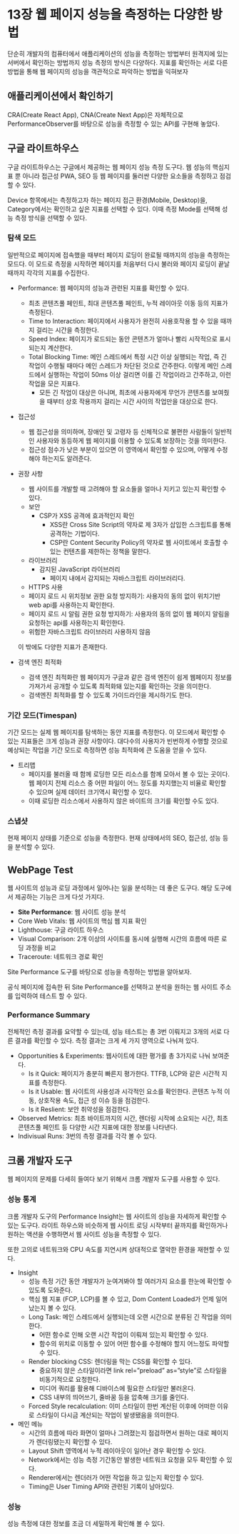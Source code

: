 # 13장 웹 페이지 성능을 측정하는 다양한 방법

단순히 개발자의 컴퓨터에서 애플리케이션의 성능을 측정하는 방법부터 원격지에 있는 서버에서 확인하는 방법까지 성능 측정의 방식은 다양하다. 지표를 확인하는 서로 다른 방법을 통해 웹 페이지의 성능을 객관적으로 파악하는 방법을 익혀보자

## 애플리케이션에서 확인하기

CRA(Create React App), CNA(Create Next App)은 자체적으로 PerformanceObserver를 바탕으로 성능을 측정할 수 있는 API를 구현해 놓았다.

## 구글 라이트하우스

구글 라이트하우스는 구글에서 제공하는 웹 페이지 성능 측정 도구다. 웹 성능의 핵심지표 뿐 아니라 접근성 PWA, SEO 등 웹 페이지를 둘러싼 다양한 요소들을 측정하고 점검할 수 있다.

Device 항목에서는 측정하고자 하는 페이지 접근 환경(Mobile, Desktop)을, Category에서는 확인하고 싶은 지표를 선택할 수 있다. 이때 측정 Mode를 선택해 성능 측정 방식을 선택할 수 있다.

### 탐색 모드

일반적으로 페이지에 접속했을 때부터 페이지 로딩이 완료될 때까지의 성능을 측정하는 모드다. 이 모드로 측정을 시작하면 페이지를 처음부터 다시 불러와 페이지 로딩이 끝날 때까지 각각의 지표를 수집한다.

- Performance: 웹 페이지의 성능과 관련된 지표를 확인할 수 있다.
    - 최초 콘텐츠풀 페인트, 최대 콘텐츠풀 페인트, 누적 레이아웃 이동 등의 지표가 측정된다.
    - Time to Interaction: 페이지에서 사용자가 완전히 사용호작용 할 수 있을 때까지 걸리는 시간을 측정한다.
    - Speed Index: 페이지가 로드되는 동안 콘텐츠가 얼마나 빨리 시작적으로 표시되는지 계산한다.
    - Total Blocking Time: 메인 스레드에서 특정 시간 이상 실행되는 작업, 즉 긴 작업이 수행될 때마다 메인 스레드가 차단된 것으로 간주한다. 이렇게 메인 스레드에서 실행하는 작업이 50ms 이상 걸리면 이를 긴 작업이라고 간주하고, 이런 작업을 모은 지표다.
        - 모든 긴 작업이 대상은 아니며, 최초에 사용자에게 무언가 콘텐츠를 보여줬을 때부터 상호 작용까지 걸리는 시간 사이의 작업만을 대상으로 한다.
- 접근성
    - 웹 접근성을 의미하며, 장애인 및 고령자 등 신체적으로 불편한 사람들이 일반적인 사용자와 동등하게 웹 페이지를 이용할 수 있도록 보장하는 것을 의미한다.
    - 접근성 점수가 낮은 부분이 있으면 이 영역에서 확인할 수 있으며, 어떻게 수정해야 하는지도 알려준다.
- 권장 사항
    - 웹 사이트를 개발할 때 고려해야 할 요소들을 얼마나 지키고 있는지 확인할 수 있다.
    - 보안
        - CSP가 XSS 공격에 효과적인지 확인
            - XSS란 Cross Site Script의 약자로 제 3자가 삽입한 스크립트를 통해 공격하는 기법이다.
            - CSP란 Content Security Policy의 약자로 웹 사이트에서 호출할 수 있는 컨텐츠를 제한하는 정책을 말한다.
    - 라이브러리
        - 감지된 JavaScript 라이브러리
            - 페이지 내에서 감지되는 자바스크립트 라이브러리다.
    - HTTPS 사용
    - 페이지 로드 시 위치정보 권한 요청 방지하기: 사용자의 동의 없이 위치기반 web api를 사용하는지 확인한다.
    - 페이지 로드 시 알림 권한 요청 방지하기: 사용자의 동의 없이 웹 페이지 알림을 요청하는 api를 사용하는지 확인한다.
    - 위험한 자바스크립트 라이브러리 사용하지 않음
    
    이 밖에도 다양한 지표가 존재한다.
    
- 검색 엔진 최적화
    - 검색 엔진 최적화란 웹 페이지가 구글과 같은 검색 엔진이 쉽게 웹페이지 정보를 가져가서 공개할 수 있도록 최적화돼 있는지를 확인하는 것을 의미한다.
    - 검색엔진 최적화를 할 수 있도록 가이드라인을 제시하기도 한다.

### 기간 모드(Timespan)

기간 모드는 실제 웹 페이지를 탐색하는 동안 지표를 측정한다. 이 모드에서 확인할 수 있는 지표들은 크게 성능과 권장 사항이다. 대다수의 사용자가 빈번하게 수행할 것으로 예상되는 작업을 기간 모드로 측정하면 성능 최적화에 큰 도움을 얻을 수 있다.

- 트리맵
    - 페이지를 불러올 때 함께 로딩한 모든 리소스를 함께 모아서 볼 수 있는 곳이다. 웹 페이지 전체 리소스 중 어떤 파일이 어느 정도를 차지했는지 비율로 확인할 수 있으며 실제 데이터 크기역시 확인할 수 있다.
    - 이때 로딩한 리소스에서 사용하지 않은 바이트의 크기를 확인할 수도 있다.

### 스냅샷

현재 페이지 상태를 기준으로 성능을 측정한다. 현재 상태에서의 SEO, 접근성, 성능 등을 분석할 수 있다.

## WebPage Test

웹 사이트의 성능과 로딩 과정에서 일어나는 일을 분석하는 데 좋은 도구다. 해당 도구에서 제공하는 기능은 크게 다섯 가지다.

- **Site Performance**: 웹 사이트 성능 분석
- Core Web Vitals: 웹 사이트의 핵심 웹 지표 확인
- Lighthouse: 구글 라이트 하우스
- Visual Comparison: 2개 이상의 사이트를 동시에 실행해 시간의 흐름에 따른 로딩 과정을 비교
- Traceroute: 네트워크 경로 확인

Site Performance 도구를 바탕으로 성능을 측정하는 방법을 알아보자.

공식 페이지에 접속한 뒤 Site Performance를 선택하고 분석을 원하는 웹 사이트 주소를 입력하여 테스트 할 수 있다.

### Performance Summary

전체적인 측정 결과를 요약할 수 있는데, 성능 테스트는 총 3번 이뤄지고 3개의 서로 다른 결과를 확인할 수 있다. 측정 결과는 크게 세 가지 영역으로 나눠져 있다.

- Opportunities & Experiments: 웹사이트에 대한 평가를 총 3가지로 나눠 보여준다.
    - Is it Quick: 페이지가 충분히 빠른지 평가한다. TTFB, LCP와 같은 시간적 지표를 측정한다.
    - Is it Usable: 웹 사이트의 사용성과 시각적인 요소를 확인한다. 콘텐츠 누적 이동, 상호작용 속도, 접근 성 이슈 등을 점검한다.
    - Is it Reslient: 보안 취약성을 점검한다.
- Observed Metrics: 최초 바이트까지의 시간, 렌더링 시작에 소요되는 시간, 최초 콘텐츠풀 페인트 등 다양한 시간 지표에 대한 정보를 나타낸다.
- Indivisual Runs: 3번의 측정 결과를 각각 볼 수 있다.

## 크롬 개발자 도구

웹 페이지의 문제를 다세히 들여다 보기 위해서 크롬 개발자 도구를 사용할 수 있다.

### 성능 통계

크롬 개발자 도구의 Performance Insight는 웹 사이트의 성능을 자세하게 확인할 수 있는 도구다. 라이트 하우스와 비슷하게 웹 사이트 로딩 시작부터 끝까지를 확인하거나 원하는 액션을 수행하면서 웹 사이트 성능을 측정할 수 있다.

또한 고의로 네트워크와 CPU 속도를 지연시켜 상대적으로 열악한 환경을 재현할 수 있다. 

- Insight
    - 성능 측정 기간 동안 개발자가 눈여겨봐야 할 여러가지 요소를 한눈에 확인할 수 있도록 도와준다.
    - 핵심 웹 지표 (FCP, LCP)를 볼 수 있고, Dom Content Loaded가 언제 일어났는지 볼 수 있다.
    - Long Task: 메인 스레드에서 실행되는데 오랜 시간으로 분류된 긴 작업을 의미한다.
        - 어떤 함수로 인해 오랜 시간 작업이 이뤄져 있는지 확인할 수 있다.
        - 함수의 위치로 이동할 수 있어 어떤 함수를 수정해야 할지 어느정도 파악할 수 있다.
    - Render blocking CSS: 렌더링을 막는 CSS를 확인할 수 있다.
        - 중요하지 않은 스타일이라면 link rel=”preload” as=”style”로 스타일을 비동기적으로 요청한다.
        - 미디어 쿼리를 활용해 디바이스에 필요한 스타일만 불러온다.
        - CSS 내부의 띄어쓰기, 줄바꿈 등을 압축해 크기를 줄인다.
    - Forced Style recalculation: 이미 스타일이 한번 계산된 이후에 어떠한 이유로 스타일이 다시금 계산되는 작업이 발생됐음을 의미한다.
- 메인 메뉴
    - 시간의 흐름에 따라 화면이 얼마나 그려졌는지 점검하면서 원하는 대로 페이지가 렌더링됐는지 확인할 수 있다.
    - Layout Shift 영역에서 누적 레이아웃이 일어난 경우 확인할 수 있다.
    - Network에서는 성능 측정 기간동안 발생한 네트워크 요청을 모두 확인할 수 있다.
    - Renderer에서는 렌더러가 어떤 작업을 하고 있는지 확인할 수 있다.
    - Timing은 User Timing API와 관련된 기록이 남아있다.

### 성능

성능 측정에 대한 정보를 조금 더 세밀하게 확인해 볼 수 있다.